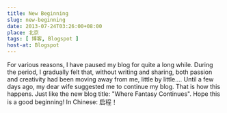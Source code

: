 ```yaml
---
title: New Beginning
slug: new-beginning
date: 2013-07-24T03:26:00+08:00
place: 北京
tags: [ 博客, Blogspot ]
host-at: Blogspot
---
```

For various reasons, I have paused my blog for quite a long while. During the period, I gradually felt that, without writing and sharing, both passion and creativity had been moving away from me, little by little.... Until a few days ago, my dear wife suggested me to continue my blog. That is how this happens. Just like the new blog title: "Where Fantasy Continues". Hope this is a good beginning! In Chinese: 启程！
